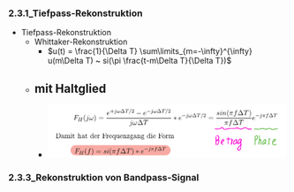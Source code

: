 ### 2.3.1_Tiefpass-Rekonstruktion 
- Tiefpass-Rekonstruktion 
	- Whittaker-Rekonstruktion 
		- $u(t) = \frac{1}{\Delta T} \sum\limits_{m=-\infty}^{\infty} u(m\Delta T) ~ si(\pi \frac{t-m\Delta T}{\Delta T})$  
	- mit Haltglied 
		- 
		- ![](https://raw.githubusercontent.com/ICH-BIN-HXM/images/main/pictures_Obsidian/Signalverarbeitung_Tiefpass-Rekonstruktion_mit_Haltglied.png) 
### 2.3.3_Rekonstruktion von Bandpass-Signal 

